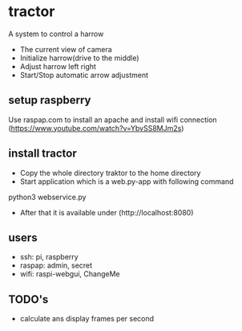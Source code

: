 # tractor
A system to control a harrow
- The current view of camera
- Initialize harrow(drive to the middle)
- Adjust harrow left right
- Start/Stop automatic arrow adjustment

## setup raspberry ##
Use raspap.com to install an apache and install wifi connection
(https://www.youtube.com/watch?v=YbvSS8MJm2s)

## install tractor ##
- Copy the whole directory traktor to the home directory
- Start application which is a web.py-app with following command

python3 webservice.py

- After that it is available under (http://localhost:8080) 

## users ##
- ssh: pi, raspberry
- raspap: admin, secret
- wifi: raspi-webgui, ChangeMe


## TODO's
- calculate ans display frames per second
